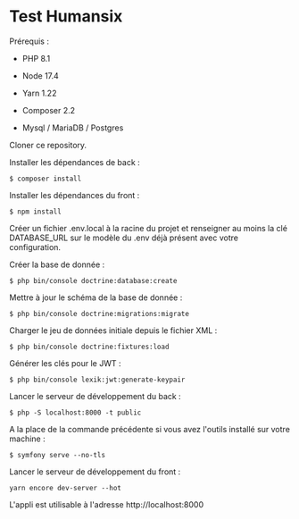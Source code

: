 # Test Humansix

Prérequis :

- PHP 8.1

- Node 17.4

- Yarn 1.22

- Composer 2.2

- Mysql / MariaDB / Postgres

Cloner ce repository.

Installer les dépendances de back :

```
$ composer install
```

Installer les dépendances du front :

```
$ npm install
```

Créer un fichier .env.local à la racine du projet et renseigner au moins la clé DATABASE_URL sur le modèle du .env déjà présent avec votre configuration.

Créer la base de donnée :

```
$ php bin/console doctrine:database:create
```

Mettre à jour le schéma de la base de donnée :

```
$ php bin/console doctrine:migrations:migrate
```

Charger le jeu de données initiale depuis le fichier XML :

```
$ php bin/console doctrine:fixtures:load
```

 Générer les clés pour le JWT :

```
$ php bin/console lexik:jwt:generate-keypair
```

Lancer le serveur de développement du back :

```
$ php -S localhost:8000 -t public
```

A la place de la commande précédente si vous avez l'outils installé sur votre machine :

```
$ symfony serve --no-tls
```

Lancer le serveur de développement du front :

```
yarn encore dev-server --hot
```

L'appli est utilisable à l'adresse http://localhost:8000
